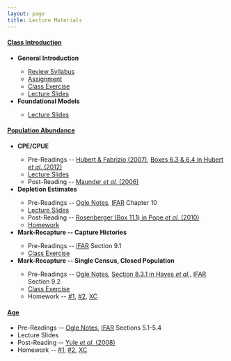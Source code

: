 ```yaml
---
layout: page
title: Lecture Materials
---
```


<div class="panel-group" id="accordion">

  <div class="panel panel-default">
    <div class="panel-heading">
      <h4 class="panel-title">
        <a data-toggle="collapse" data-parent="#accordion" href="#cClassIntro">Class Introduction</a>
      </h4>
    </div>
    <div id="cClassIntro" class="panel-collapse collapse">
      <div class="panel-body">
      <ul>
        <li><strong>General Introduction</strong></li>
          <ul>
            <li><a href="../resources/Syllabus-Current.html">Review Syllabus</a></li>
            <li><a href="ClassIntro/CE1.html">Assignment</a></li>
            <li><a href="ClassIntro/CE2.html">Class Exercise</a></li>
            <li><a href="ClassIntro/PPT_Stock.pptx">Lecture Slides</a></li>
          </ul>
        <li><strong>Foundational Models</strong></li>
          <ul>
            <li><a href="ClassIntro/PPT_Models.pptx">Lecture Slides</a></li>
          </ul>
      </ul>
      </div>
    </div>
  </div>

  <div class="panel panel-default">
    <div class="panel-heading">
      <h4 class="panel-title">
        <a data-toggle="collapse" data-parent="#accordion" href="#cAbundance">Population Abundance</a>
      </h4>
    </div>
    <div id="cAbundance" class="panel-collapse collapse">
      <div class="panel-body">
      <ul>
        <li><strong>CPE/CPUE</strong></li>
          <ul>
            <li>Pre-Readings -- <a href="Abundance/CPE/HubertFabrizio-2007.pdf">Hubert & Fabrizio (2007)</a>, <a href="http://digitalcommons.unl.edu/cgi/viewcontent.cgi?article=1110&context=ncfwrustaff">Boxes 6.3 & 6.4 in Hubert <i>et al.</i> (2012)</a></li>
            <li><a href="Abundance/CPE/PPT.pptx">Lecture Slides</a></li>
            <li>Post-Reading -- <a href="http://icesjms.oxfordjournals.org/content/63/8/1373.full.pdf">Maunder <i>et al.</i> (2006)</a></li>
          </ul>
        <li><strong>Depletion Estimates</strong></li>
          <ul>
            <li>Pre-Readings -- <a href="Abundance/Depletion/BKG.html">Ogle Notes</a>, <a href="http://derekogle.com/IFAR/">IFAR</a> Chapter 10</li>
            <li><a href="Abundance/Depletion/PPT.pptx">Lecture Slides</a></li>
            <li>Post-Reading -- <a href="http://www.fs.fed.us/rm/pubs_other/rmrs_2010_pope_k001.pdf">Rosenberger (Box 11.1) in Pope <i>et al.</i> (2010)</a></li>
            <li><a href="http://derekogle.com/IFAR/exercises/Depletion_LKLargemouth.html">Homework</a></li>
          </ul>
        <li><strong>Mark-Recapture -- Capture Histories</strong></li>
          <ul>
            <li>Pre-Readings -- <a href="http://derekogle.com/IFAR/">IFAR</a> Section 9.1</li>
            <li><a href="Abundace/MarkRecap/CE1.html">Class Exercise</a></li>
          </ul>
        <li><strong>Mark-Recapture -- Single Census, Closed Population</strong></li>
          <ul>
            <li>Pre-Readings -- <a href="Abundance/MarkRecap/BKG.html">Ogle Notes</a>, <a href="http://www4.ncsu.edu/~tkwak/Hayes_et_al_2007.pdf">Section 8.3.1 in Hayes <i>et al.</i></a>, <a href="http://derekogle.com/IFAR/">IFAR</a> Section 9.2</li>
            <li><a href="Abundance/MarkRecap/CE2.html">Class Exercise</a></li>
            <li>Homework -- <a href="http://derekogle.com/IFAR/exercises/MarkRecap_URBrownTrout.html">#1</a>, <a href="http://derekogle.com/IFAR/exercises/MarkRecap_UNSPRainbowTrout.html">#2</a>, <a href="http://derekogle.com/IFAR/exercises/MarkRecap_WIYOYWalleye.html">XC</a></li>
          </ul>
      </ul>
      </div>
    </div>
  </div>

  <div class="panel panel-default">
    <div class="panel-heading">
      <h4 class="panel-title">
        <a data-toggle="collapse" data-parent="#accordion" href="#cAge">Age</a>
      </h4>
    </div>
    <div id="cAge" class="panel-collapse collapse">
      <div class="panel-body">
        <ul>
          <li>Pre-Readings -- <a href="Age/BKG.html">Ogle Notes</a>, <a href="http://derekogle.com/IFAR/">IFAR</a> Sections 5.1-5.4</li>
          <li>Lecture Slides</li>
          <li>Post-Reading -- <a href="http://qfc.fw.msu.edu/Publications/Publication%20List/2008/How%20Systematic%20Age%20Underestimation%20can%20Impede%20Understanding_Yule.pdf">Yule <i>et al.</i> (2008)</a></li>
          <li>Homework -- <a href="http://derekogle.com/IFAR/exercises/LORockBass_ALK_A.html">#1</a>, <a href="http://derekogle.com/IFAR/exercises/LORockBass_ALK_B.html">#2</a>, <a href="http://derekogle.com/IFAR/exercises/LORockBass_ALK_C.html">XC</a></li>
        </ul>
      </div>
    </div>
  </div>
  
</div> 
